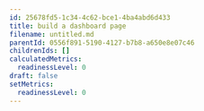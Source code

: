 ```yaml
---
id: 25678fd5-1c34-4c62-bce1-4ba4abd6d433
title: build a dashboard page
filename: untitled.md
parentId: 0556f891-5190-4127-b7b8-a650e8e07c46
childrenIds: []
calculatedMetrics:
  readinessLevel: 0
draft: false
setMetrics:
  readinessLevel: 0
---
```


